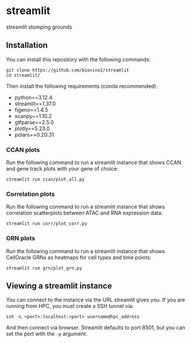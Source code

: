 # streamlit
streamlit stomping grounds

## Installation
You can install this repository with the following commands:

```
git clone https://github.com/biovino2/streamlit
cd streamlit/
```

Then install the following requirements (conda recommended):
- python==3.12.4
- streamlit==1.37.0
- figeno==1.4.5
- scanpy==1.10.2
- gtfparse==2.5.0
- plotly==5.23.0
- polars==0.20.31

### CCAN plots
Run the following command to run a streamlit instance that shows CCAN and gene track plots with your gene of choice:

```
streamlit run ccan/plot_all.py
```

### Correlation plots
Run the following command to run a streamlit instance that shows correlation scatterplots between ATAC and RNA expression data:

```
streamlit run corr/plot_corr.py
```

### GRN plots
Run the following command to run a streamlit instance that shows CellOracle GRNs as heatmaps for cell types and time points:

```
streamlit run grn/plot_grn.py
```

## Viewing a streamlit instance
You can connect to the instance via the URL streamlit gives you. If you are running from HPC, you must create a SSH tunnel via:

```
ssh -L <port>:localhost:<port> username@hpc_address
```

And then connect via browser. Streamlit defaults to port 8501, but you can set the port with the `-p` argument.
